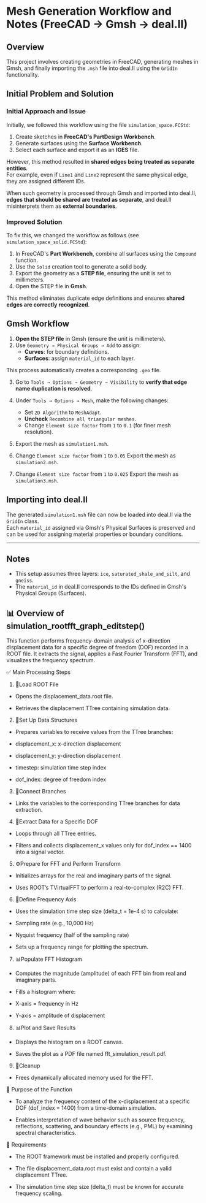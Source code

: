 # Mesh Generation Workflow and Notes (FreeCAD → Gmsh → deal.II)

## Overview

This project involves creating geometries in FreeCAD, generating meshes in Gmsh, and finally importing the `.msh` file into deal.II using the `GridIn` functionality.

## Initial Problem and Solution

### Initial Approach and Issue

Initially, we followed this workflow using the file `simulation_space.FCStd`:

1. Create sketches in **FreeCAD's PartDesign Workbench**.
2. Generate surfaces using the **Surface Workbench**.
3. Select each surface and export it as an **IGES** file.

However, this method resulted in **shared edges being treated as separate entities**.  
For example, even if `Line1` and `Line2` represent the same physical edge, they are assigned different IDs.

When such geometry is processed through Gmsh and imported into deal.II,  
**edges that should be shared are treated as separate**, and deal.II misinterprets them as **external boundaries**.

### Improved Solution

To fix this, we changed the workflow as follows (see `simulation_space_solid.FCStd`):

1. In FreeCAD's **Part Workbench**, combine all surfaces using the `Compound` function.
2. Use the `Solid` creation tool to generate a solid body.
3. Export the geometry as a **STEP file**, ensuring the unit is set to millimeters.
4. Open the STEP file in **Gmsh**.

This method eliminates duplicate edge definitions and ensures **shared edges are correctly recognized**.

## Gmsh Workflow

1. **Open the STEP file** in Gmsh (ensure the unit is millimeters).
2. Use `Geometry → Physical Groups → Add` to assign:
   - **Curves**: for boundary definitions.
   - **Surfaces**: assign `material_id` to each layer.

This process automatically creates a corresponding `.geo` file.

3. Go to `Tools → Options → Geometry → Visibility` to **verify that edge name duplication is resolved**.

4. Under `Tools → Options → Mesh`, make the following changes:
   - Set `2D Algorithm` to `MeshAdapt`.
   - **Uncheck** `Recombine all triangular meshes`.
   - Change `Element size factor` from `1` to `0.1` (for finer mesh resolution).

5. Export the mesh as `simulation1.msh`.
6. Change `Element size factor` from `1` to `0.05` Export the mesh as `simulation2.msh`.
7. Change `Element size factor` from `1` to `0.025` Export the mesh as `simulation3.msh`.

## Importing into deal.II

The generated `simulation1.msh` file can now be loaded into deal.II via the `GridIn` class.  
Each `material_id` assigned via Gmsh's Physical Surfaces is preserved and can be used for assigning material properties or boundary conditions.

---

## Notes

- This setup assumes three layers: `ice`, `saturated_shale_and_silt`, and `gneiss`.
- The `material_id` in deal.II corresponds to the IDs defined in Gmsh's Physical Groups (Surfaces).

<dr>
<dr>
<dr>

## 📊 Overview of simulation_rootfft_graph_editstep()
This function performs frequency-domain analysis of x-direction displacement data for a specific degree of freedom (DOF) recorded in a ROOT file. It extracts the signal, applies a Fast Fourier Transform (FFT), and visualizes the frequency spectrum.

✅ Main Processing Steps
1. 📂Load ROOT File
- Opens the displacement_data.root file.

- Retrieves the displacement TTree containing simulation data.

2. 🧮Set Up Data Structures
- Prepares variables to receive values from the TTree branches:

- displacement_x: x-direction displacement

- displacement_y: y-direction displacement

- timestep: simulation time step index

- dof_index: degree of freedom index

3. 🔗Connect Branches
- Links the variables to the corresponding TTree branches for data extraction.

4. 🎯Extract Data for a Specific DOF
- Loops through all TTree entries.

- Filters and collects displacement_x values only for dof_index == 1400 into a signal vector.

5. ⚙️Prepare for FFT and Perform Transform
- Initializes arrays for the real and imaginary parts of the signal.

- Uses ROOT’s TVirtualFFT to perform a real-to-complex (R2C) FFT.

6. 📏Define Frequency Axis
- Uses the simulation time step size (delta_t = 1e-4 s) to calculate:

- Sampling rate (e.g., 10,000 Hz)

- Nyquist frequency (half of the sampling rate)

- Sets up a frequency range for plotting the spectrum.

7. 📊Populate FFT Histogram
- Computes the magnitude (amplitude) of each FFT bin from real and imaginary parts.

- Fills a histogram where:

- X-axis = frequency in Hz

- Y-axis = amplitude of displacement

8. 📊Plot and Save Results
- Displays the histogram on a ROOT canvas.

- Saves the plot as a PDF file named fft_simulation_result.pdf.

9. 🧹Cleanup
- Frees dynamically allocated memory used for the FFT.

🎯 Purpose of the Function
- To analyze the frequency content of the x-displacement at a specific DOF (dof_index = 1400) from a time-domain simulation.

- Enables interpretation of wave behavior such as source frequency, reflections, scattering, and boundary effects (e.g., PML) by examining spectral characteristics.

🔧 Requirements
- The ROOT framework must be installed and properly configured.

- The file displacement_data.root must exist and contain a valid displacement TTree.

- The simulation time step size (delta_t) must be known for accurate frequency scaling.
